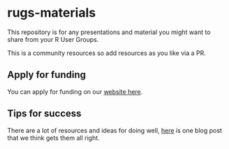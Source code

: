 # rugs-materials
This repository is for any presentations and material you might want to share from your R User Groups.

This is a community resources so add resources as you like via a PR.

## Apply for funding

You can apply for funding on our [website here](https://www.r-consortium.org/all-projects/r-user-group-support-program).


## Tips for success

There are a lot of resources and ideas for doing well, [here](https://blog.revolutionanalytics.com/tips-on-starting-an-r-user-group.html) is one blog post that we think gets them all right.
